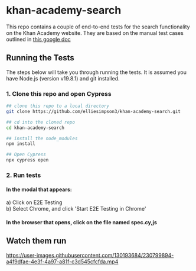 # khan-academy-search



This repo contains a couple of end-to-end tests for the search functionality on the Khan Academy website. They are based on the manual test cases outlined in [this google doc](https://docs.google.com/document/d/1mWRZHygbhRfDqgiX1cnhzAfnXw0utdzSyBbDsj7GlZ8/edit)


## Running the Tests

The steps below will take you through running the tests. It is assumed you have Node.js (version v19.8.1) and git installed.

### 1. Clone this repo and open Cypress
```bash
## clone this repo to a local directory
git clone https://github.com/elliesimpson3/khan-academy-search.git

## cd into the cloned repo
cd khan-academy-search

## install the node_modules
npm install

## Open Cypress
npx cypress open
```

### 2. Run tests

#### In the modal that appears:
a) Click on E2E Testing\
b) Select Chrome, and click 'Start E2E Testing in Chrome'
#### In the browser that opens, click on the file named spec.cy,js

## Watch them run



https://user-images.githubusercontent.com/130193684/230799894-a4f9dfae-4e3f-4a97-a81f-c3d545cfcfda.mp4

